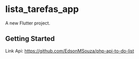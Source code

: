 # lista_tarefas_app

A new Flutter project.

## Getting Started

Link Api: https://github.com/EdsonMSouza/php-api-to-do-list

